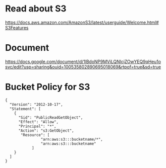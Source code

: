 # Read about S3
https://docs.aws.amazon.com/AmazonS3/latest/userguide/Welcome.html#S3Features

# Document
https://docs.google.com/document/d/1lBdoNP9MViLQNIcjZOwYEQ9qHeu1osvc/edit?usp=sharing&ouid=100535802890695018069&rtpof=true&sd=true


# Bucket Policy for S3

```
{
  "Version": "2012-10-17",
  "Statement": [
    {
      "Sid": "PublicReadGetObject",
      "Effect": "Allow",
      "Principal": "*",
      "Action": "s3:GetObject",
       "Resource": [
                "arn:aws:s3:::bucketname/*",
                "arn:aws:s3:::bucketname"
            ]
    }
  ]
}
```
